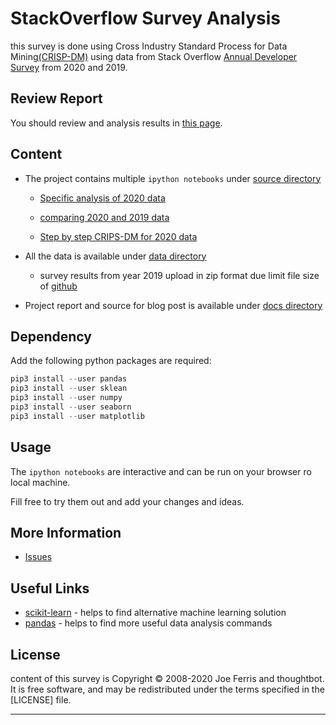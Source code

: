# StackOverflow Survey Analysis

this survey is done using Cross Industry Standard Process for Data Mining[(CRISP-DM)](https://en.wikipedia.org/wiki/Cross-industry_standard_process_for_data_mining) using data from Stack Overflow [Annual Developer Survey](https://insights.stackoverflow.com/survey)
 from 2020 and 2019.


Review Report
-------------

You should review and analysis results in [this page](https://raminzohouri.github.io/stackoverflow_survey_analysis/).

Content
-------
* The project contains multiple `ipython notebooks` under [source directory](https://github.com/raminzohouri/stackoverflow_survey_analysis/tree/master/src)

    * [Specific analysis of 2020 data](https://github.com/raminzohouri/stackoverflow_survey_analysis/blob/master/src/stackoverflow_survey_analysis_2020.ipynb)

    * [comparing 2020 and 2019 data](https://github.com/raminzohouri/stackoverflow_survey_analysis/blob/master/src/compare_surveys.ipynb)

    * [Step by step CRIPS-DM for 2020 data](https://github.com/raminzohouri/stackoverflow_survey_analysis/blob/master/src/crisp-dm-steps.ipynb)

* All the data is available under [data directory](https://github.com/raminzohouri/stackoverflow_survey_analysis/tree/master/data)
    * survey results from year 2019 upload in zip format due limit file size of [github](https://github.com)
    
* Project report and source for blog post is available under [docs directory](https://github.com/raminzohouri/stackoverflow_survey_analysis/tree/master/docs)

Dependency
--------

Add the following python packages are required:

```python
pip3 install --user pandas
pip3 install --user sklean
pip3 install --user numpy
pip3 install --user seaborn
pip3 install --user matplotlib
```

Usage
--------

The `ipython notebooks` are interactive and can be run on your browser ro local machine.

Fill free to try them out and add your changes and ideas.


More Information
----------------

* [Issues](https://github.com/raminzohouri/stackoverflow_survey_analysis/issues)


Useful Links
------------

* [scikit-learn](https://scikit-learn.org/stable/) - helps to find alternative machine learning solution
* [pandas](https://pandas.pydata.org/) - helps to find more useful data analysis commands

License
-------

content of this survey is Copyright © 2008-2020 Joe Ferris and thoughtbot. It is free
software, and may be redistributed under the terms specified in the
[LICENSE] file.



----------------
